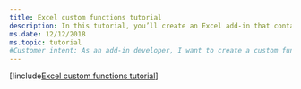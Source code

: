```yaml
---
title: Excel custom functions tutorial
description: In this tutorial, you’ll create an Excel add-in that contains a custom function that can perform calculations, request web data, or stream web data.
ms.date: 12/12/2018
ms.topic: tutorial
#Customer intent: As an add-in developer, I want to create a custom function in Excel to increase productivity. 
---
```


[!include[Excel custom functions tutorial](../includes/file-tutorial-excel-custom-functions.md)]